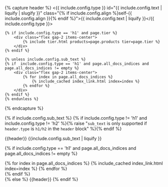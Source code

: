 {% capture header %}
<{{ include.config.type }} id="{{ include.config.text | liquify | slugify }}" class="{% if include.config.align %}self-{{ include.config.align }}{% endif %}">{{ include.config.text | liquify }}</{{ include.config.type }}>

    {% if include.config.type == 'h1' and page.tier %}
        <div class="flex gap-2 items-center">
            {% include tier.html products=page.products tier=page.tier %}
        </div>
    {% endif %}

    {% unless include.config.sub_text %}
    {% if  include.config.type == 'h1' and page.all_docs_indices and page.all_docs_indices != empty %}
        <div class="flex gap-2 items-center">
            {% for index in page.all_docs_indices %}
                {% include_cached index_link.html index=index %}
            {% endfor %}
        </div>
    {% endif %}
    {% endunless %}
{% endcapture %}

{% if include.config.sub_text %}
{% if include.config.type != 'h1' and include.config.type != 'h2' %}{% raise "`sub_text` is only supported if `header.type` is `h1/h2` in the `header` block" %}{% endif %}
<div class="flex flex-col gap-2">
{{header}}
<span class="{% if include.config.type == 'h1'%}text-xl{% else %}text-lg{% endif %} font-light">{{include.config.sub_text | liquify }}</span>

{% if  include.config.type == 'h1' and page.all_docs_indices and page.all_docs_indices != empty  %}
<div class="flex gap-2 items-center pt-2">
    {% for index in page.all_docs_indices %}
      {% include_cached index_link.html index=index %}
    {% endfor %}
</div>
{% endif %}
</div>
{% else %}
{{header}}
{% endif %}